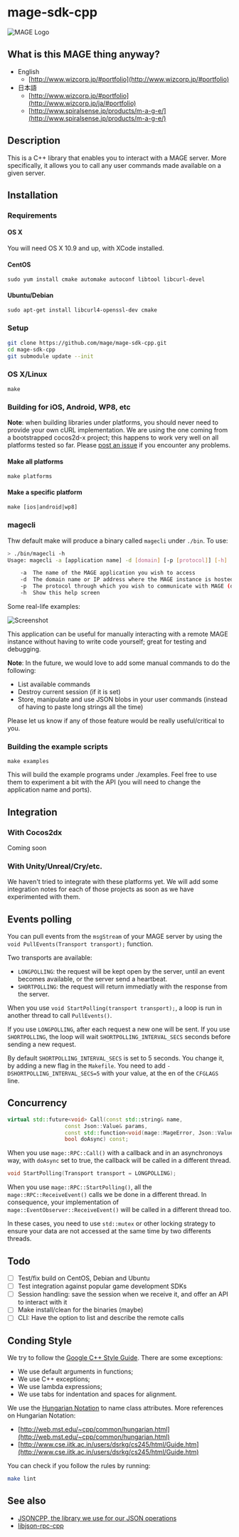 mage-sdk-cpp
============

![MAGE Logo](./img/logo.jpg)

What is this MAGE thing anyway?
-------------------------------

- English
	- [http://www.wizcorp.jp/#portfolio](http://www.wizcorp.jp/#portfolio)
- 日本語
	- [http://www.wizcorp.jp/#portfolio](http://www.wizcorp.jp/ja/#portfolio)
	- [http://www.spiralsense.jp/products/m-a-g-e/](http://www.spiralsense.jp/products/m-a-g-e/)

Description
------------

This is a C++ library that enables you to interact with a MAGE
server. More specifically, it allows you to call any user commands
made available on a given server.

Installation
-------------

### Requirements

#### OS X

You will need OS X 10.9 and up, with XCode installed.

#### CentOS

```
sudo yum install cmake automake autoconf libtool libcurl-devel
```

#### Ubuntu/Debian

```
sudo apt-get install libcurl4-openssl-dev cmake
```

### Setup

```bash
git clone https://github.com/mage/mage-sdk-cpp.git
cd mage-sdk-cpp
git submodule update --init
```

### OS X/Linux

```
make
```

### Building for iOS, Android, WP8, etc

**Note**: when building libraries under platforms,
you should never need to provide your own cURL implementation.
We are using the one coming from a bootstrapped cocos2d-x project;
this happens to work very well on all platforms tested so far. Please
[post an issue](./issues/new) if you encounter any problems.

#### Make all platforms

```
make platforms
```

#### Make a specific platform

```
make [ios|android|wp8]
```

### magecli

Thw default make will produce a binary called
`magecli` under `./bin`. To use:

```bash
> ./bin/magecli -h
Usage: magecli -a [application name] -d [domain] [-p [protocol]] [-h]

	-a	The name of the MAGE application you wish to access
	-d	The domain name or IP address where the MAGE instance is hosted
	-p	The protocol through which you wish to communicate with MAGE (default: http)
	-h	Show this help screen
```

Some real-life examples:

![Screenshot](./img/screenshot.png)

This application can be useful for manually interacting
with a remote MAGE instance without having to write code
yourself; great for testing and debugging.

**Note**: In the future, we would love to add some manual
commands to do the following:

* List available commands
* Destroy current session (if it is set)
* Store, manipulate and use JSON blobs in your user commands
  (instead of having to paste long strings all the time)

Please let us know if any of those feature would be really
useful/critical to you.

### Building the example scripts

```
make examples
```

This will build the example programs under ./examples. Feel
free to use them to experiment a bit with the API (you will need
to change the application name and ports).

Integration
-----------

### With Cocos2dx

Coming soon

### With Unity/Unreal/Cry/etc.

We haven't tried to integrate with these platforms yet. We
will add some integration notes for each of those projects
as soon as we have experimented with them.

Events polling
--------------

You can pull events from the `msgStream` of your MAGE server by using
the `void PullEvents(Transport transport);` function.

Two transports are available:
* `LONGPOLLING`: the request will be kept open by the server,
  until an event becomes available, or the server send a heartbeat.
* `SHORTPOLLING`: the request will return immediatly with the response
  from the server.

When you use `void StartPolling(transport transport);`,
a loop is run in another thread to call `PullEvents()`.

If you use `LONGPOLLING`, after each request a new one will be sent.
If you use `SHORTPOLLING`, the loop will wait `SHORTPOLLING_INTERVAL_SECS`
seconds before sending a new request.

By default `SHORTPOLLING_INTERVAL_SECS` is set to 5 seconds.
You change it, by adding a new flag in the `Makefile`.
You need to add `-DSHORTPOLLING_INTERVAL_SECS=5` with your value,
at the en of the `CFGLAGS` line.

Concurrency
-----------

```c++
virtual std::future<void> Call(const std::string& name,
				  const Json::Value& params,
				  const std::function<void(mage::MageError, Json::Value)>& callback,
				  bool doAsync) const;
```

When you use `mage::RPC::Call()` with a callback and in an asynchronoys way,
with `doAsync` set to true, the callback will be called in a different thread.

```c++
void StartPolling(Transport transport = LONGPOLLING);
```

When you use `mage::RPC::StartPolling()`, all the `mage::RPC::ReceiveEvent()`
calls we be done in a different thread.
In consequence, your implementation of `mage::EventObserver::ReceiveEvent()`
will be called in a different thread too.

In these cases, you need to use `std::mutex` or other locking strategy to
ensure your data are not accessed at the same time by two differents
threads.

Todo
-----

- [ ] Test/fix build on CentOS, Debian and Ubuntu
- [ ] Test integration against popular game development SDKs
- [ ] Session handling: save the session when we receive it, and offer an API to interact with it
- [ ] Make install/clean for the binaries (maybe)
- [ ] CLI: Have the option to list and describe the remote calls

Conding Style
-------------

We try to follow the [Google C++ Style Guide](http://google-styleguide.googlecode.com/svn/trunk/cppguide.xml).
There are some exceptions:
* We use default arguments in functions;
* We use C++ exceptions;
* We use lambda expressions;
* We use tabs for indentation and spaces for alignment.

We use the [Hungarian Notation](http://en.wikipedia.org/wiki/Hungarian_notation) to name class attributes.
More references on Hungarian Notation:
* [http://web.mst.edu/~cpp/common/hungarian.html](http://web.mst.edu/~cpp/common/hungarian.html)
* [http://www.cse.iitk.ac.in/users/dsrkg/cs245/html/Guide.htm](http://www.cse.iitk.ac.in/users/dsrkg/cs245/html/Guide.htm)

You can check if you follow the rules by running:
```bash
make lint
```

See also
---------

- [JSONCPP, the library we use for our JSON operations](http://jsoncpp.sourceforge.net/)
- [libjson-rpc-cpp](https://github.com/cinemast/libjson-rpc-cpp)

